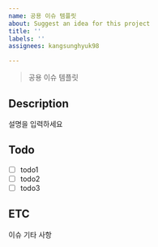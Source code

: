 ```yaml
---
name: 공용 이슈 템플릿
about: Suggest an idea for this project
title: ''
labels: ''
assignees: kangsunghyuk98

---
```


> 공용 이슈 템플릿

## Description
설명을 입력하세요

## Todo
- [ ] todo1
- [ ] todo2
- [ ] todo3

## ETC
이슈 기타 사항
